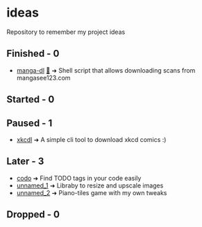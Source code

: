 # ideas

Repository to remember my project ideas

## Finished - 0
- [manga-dl](manga-dl.md) [🔗](https://github.com/LSDeia/manga-dl) ➜ Shell script that allows downloading scans from mangasee123.com

## Started - 0

## Paused - 1

- [xkcdl](xkcdl.md) ➜ A simple cli tool to download xkcd comics :)

## Later - 3

- [codo](codo.md) ➜ Find TODO tags in your code easily
- [unnamed_1](unnamed_1.md) ➜ Libraby to resize and upscale images
- [unnamed_2](unnamed_2.md) ➜ Piano-tiles game with my own tweaks

## Dropped - 0